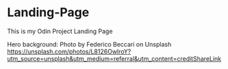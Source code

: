 # Landing-Page
This is my Odin Project Landing Page

Hero background:
Photo by Federico Beccari on Unsplash 
https://unsplash.com/photos/L8126OwlroY?utm_source=unsplash&utm_medium=referral&utm_content=creditShareLink


